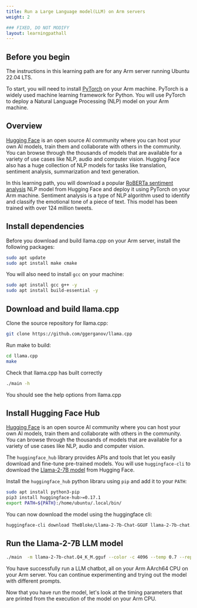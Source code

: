 ```yaml
---
title: Run a Large Language model(LLM) on Arm servers
weight: 2

### FIXED, DO NOT MODIFY
layout: learningpathall
---
```


## Before you begin
The instructions in this learning path are for any Arm server running Ubuntu 22.04 LTS.

To start, you will need to install [PyTorch](/install-guides/pytorch) on your Arm machine. 
PyTorch is a widely used machine learning framework for Python. You will use PyTorch to deploy a Natural Language Processing (NLP) model on your Arm machine.

## Overview

[Hugging Face](https://huggingface.co/) is an open source AI community where you can host your own AI models, train them and collaborate with others in the community. You can browse through the thousands of models that are available for a variety of use cases like NLP, audio and computer vision. Hugging Face also has a huge collection of NLP models for tasks like translation, sentiment analysis, summarization and text generation.

In this learning path, you will download a popular [RoBERTa sentiment analysis](https://huggingface.co/cardiffnlp/twitter-roberta-base-sentiment-latest) NLP model from Hugging Face and deploy it using PyTorch on your Arm machine. Sentiment analysis is a type of NLP algorithm used to identify and classify the emotional tone of a piece of text. This model has been trained with over 124 million tweets. 

## Install dependencies 

Before you download and build llama.cpp on your Arm server, install the following packages:

```bash
sudo apt update
sudo apt install make cmake
```

You will also need to install `gcc` on your machine:

```bash
sudo apt install gcc g++ -y
sudo apt install build-essential -y
```

## Download and build llama.cpp

Clone the source repository for llama.cpp:

```bash
git clone https://github.com/ggerganov/llama.cpp
```

Run make to build:

```bash
cd llama.cpp
make
```

Check that llama.cpp has built correctly

```bash
./main -h
```

You should see the help options from llama.cpp


## Install Hugging Face Hub
[Hugging Face](https://huggingface.co/) is an open source AI community where you can host your own AI models, train them and collaborate with others in the community. You can browse through the thousands of models that are available for a variety of use cases like NLP, audio and computer vision.

The `huggingface_hub` library provides APIs and tools that let you easily download and fine-tune pre-trained models. You will use `huggingface-cli` to download the [Llama-2-7B model](https://huggingface.co/TheBloke/Llama-2-7B-GGUF) from Hugging Face.

Install the `huggingface_hub` python libraru using `pip` and add it to your `PATH`:

```bash
sudo apt install python3-pip
pip3 install huggingface-hub>=0.17.1
export PATH=${PATH}:/home/ubuntu/.local/bin/
```
You can now download the model using the huggingface cli:

```bash
huggingface-cli download TheBloke/Llama-2-7b-Chat-GGUF llama-2-7b-chat.Q4_K_M.gguf --local-dir . --local-dir-use-symlinks False
```

## Run the Llama-2-7B LLM model 

```bash
./main  -m llama-2-7b-chat.Q4_K_M.gguf --color -c 4096 --temp 0.7 --repeat_penalty 1.1 -n -1 -i -ins
```

You have successfully run a LLM chatbot, all on your Arm AArch64 CPU on your Arm server. You can continue experimenting and trying out the model with different prompts.

Now that you have run the model, let's look at the timing parameters that are printed from the execution of the model on your Arm CPU. 




